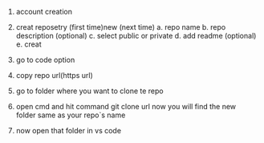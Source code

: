 1. account creation
2. creat reposetry (first time)new (next time)
   a. repo name
   b. repo description (optional)
   c. select public or private
   d. add readme (optional)
   e. creat

3. go to code option
4. copy repo url(https url)

5. go to folder where you want to clone te repo
6. open cmd and hit command git clone url
   now you will find the new folder same as your repo`s name

7. now open that folder in vs code
